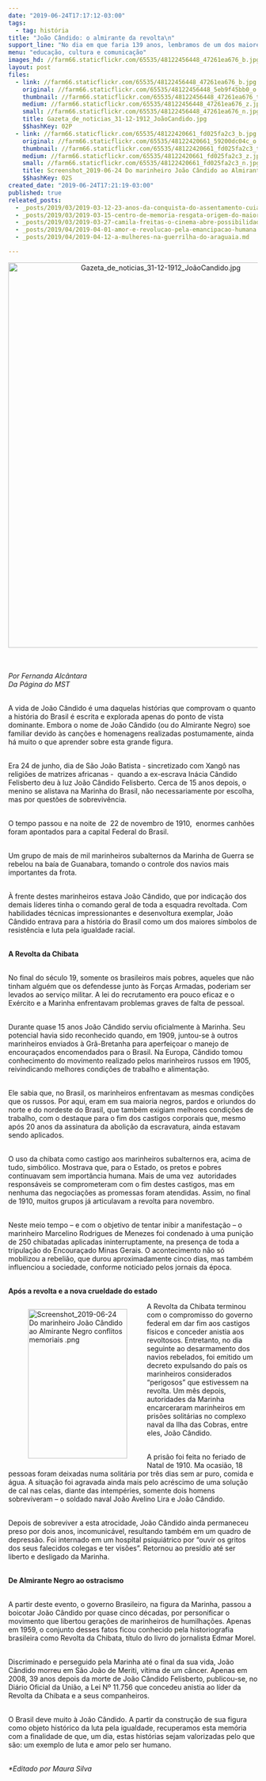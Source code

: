 ```yaml
---
date: "2019-06-24T17:17:12-03:00"
tags:
  - tag: história
title: "João Cândido: o almirante da revolta\n"
support_line: "No dia em que faria 139 anos, lembramos de um dos maiores símbolos da resistência brasileira \n\n"
menu: "educação, cultura e comunicação"
images_hd: //farm66.staticflickr.com/65535/48122456448_47261ea676_b.jpg
layout: post
files:
  - link: //farm66.staticflickr.com/65535/48122456448_47261ea676_b.jpg
    original: //farm66.staticflickr.com/65535/48122456448_5eb9f45bb0_o.jpg
    thumbnail: //farm66.staticflickr.com/65535/48122456448_47261ea676_t.jpg
    medium: //farm66.staticflickr.com/65535/48122456448_47261ea676_z.jpg
    small: //farm66.staticflickr.com/65535/48122456448_47261ea676_n.jpg
    title: Gazeta_de_noticias_31-12-1912_JoãoCandido.jpg
    $$hashKey: 02P
  - link: //farm66.staticflickr.com/65535/48122420661_fd025fa2c3_b.jpg
    original: //farm66.staticflickr.com/65535/48122420661_59200dc04c_o.png
    thumbnail: //farm66.staticflickr.com/65535/48122420661_fd025fa2c3_t.jpg
    medium: //farm66.staticflickr.com/65535/48122420661_fd025fa2c3_z.jpg
    small: //farm66.staticflickr.com/65535/48122420661_fd025fa2c3_n.jpg
    title: Screenshot_2019-06-24 Do marinheiro João Cândido ao Almirante Negro conflitos memoriais .png
    $$hashKey: 02S
created_date: "2019-06-24T17:21:19-03:00"
published: true
releated_posts:
  - _posts/2019/03/2019-03-12-23-anos-da-conquista-do-assentamento-cuiaba-em-caninde-do-sao-francisco.md
  - _posts/2019/03/2019-03-15-centro-de-memoria-resgata-origem-do-maior-complexo-da-reforma-agraria-da-america-latina.md
  - _posts/2019/03/2019-03-27-camila-freitas-o-cinema-abre-possibilidades-infinitas-de-reflexao-e-uma-oportunidade-de-visibilizar-e-projetar-as-lutas-dos-movimentos-po.md
  - _posts/2019/04/2019-04-01-amor-e-revolucao-pela-emancipacao-humana.md
  - _posts/2019/04/2019-04-12-a-mulheres-na-guerrilha-do-araguaia.md

---
```

<p style="text-align:center"><img alt="Gazeta_de_noticias_31-12-1912_JoãoCandido.jpg" height="776" src="//farm66.staticflickr.com/65535/48122456448_47261ea676_b.jpg" width="600" /></p>

<p><br />
<br />
<em>Por Fernanda Alc&acirc;ntara<br />
Da P&aacute;gina do MST</em></p>

<p><br />
A vida de Jo&atilde;o C&acirc;ndido &eacute; uma daquelas hist&oacute;rias que comprovam o quanto a hist&oacute;ria do Brasil &eacute; escrita e explorada apenas do ponto de vista dominante. Embora o nome de Jo&atilde;o C&acirc;ndido (ou do Almirante Negro) soe familiar devido &agrave;s can&ccedil;&otilde;es e homenagens realizadas postumamente, ainda h&aacute; muito o que aprender sobre esta grande figura.</p>

<p><br />
Era 24 de junho, dia de S&atilde;o Jo&atilde;o Batista - sincretizado com Xang&ocirc; nas religi&otilde;es de matrizes africanas -&nbsp; quando a ex-escrava In&aacute;cia C&acirc;ndido Felisberto deu &agrave; luz Jo&atilde;o C&acirc;ndido Felisberto. Cerca de 15 anos depois, o menino se alistava na Marinha do Brasil, n&atilde;o necessariamente por escolha, mas por quest&otilde;es de sobreviv&ecirc;ncia.<br />
&nbsp;</p>

<p>O tempo passou e na noite de&nbsp; 22 de novembro de 1910,&nbsp;&nbsp;enormes canh&otilde;es foram apontados para a capital Federal do Brasil.</p>

<p><br />
Um grupo de mais de mil marinheiros subalternos da Marinha de Guerra se rebelou na ba&iacute;a de Guanabara, tomando o controle dos navios mais importantes da frota.<br />
&nbsp;</p>

<p>&Agrave; frente destes marinheiros estava Jo&atilde;o C&acirc;ndido, que por indica&ccedil;&atilde;o dos demais l&iacute;deres tinha o comando geral de toda a esquadra revoltada. Com habilidades t&eacute;cnicas impressionantes e desenvoltura exemplar, Jo&atilde;o C&acirc;ndido entrava para a hist&oacute;ria do Brasil como um dos maiores s&iacute;mbolos de resist&ecirc;ncia e luta pela igualdade racial.<br />
&nbsp;</p>

<p><strong>A Revolta da Chibata</strong><br />
&nbsp;</p>

<p>No final do s&eacute;culo 19, somente os brasileiros mais pobres, aqueles que n&atilde;o tinham algu&eacute;m que os defendesse junto &agrave;s For&ccedil;as Armadas, poderiam ser levados ao servi&ccedil;o militar. A lei do recrutamento era pouco eficaz e o Ex&eacute;rcito e a Marinha enfrentavam problemas graves de falta de pessoal.&nbsp;<br />
&nbsp;</p>

<p>Durante quase 15 anos Jo&atilde;o C&acirc;ndido serviu oficialmente &agrave; Marinha. Seu potencial havia sido reconhecido quando, em 1909, juntou-se &agrave; outros marinheiros enviados &agrave; Gr&atilde;-Bretanha para aperfei&ccedil;oar o manejo de encoura&ccedil;ados encomendados para o Brasil. Na Europa, C&acirc;ndido&nbsp;tomou conhecimento do movimento realizado pelos marinheiros russos em 1905, reivindicando melhores condi&ccedil;&otilde;es de trabalho e alimenta&ccedil;&atilde;o.&nbsp;<br />
&nbsp;</p>

<p>Ele sabia que, no Brasil, os marinheiros enfrentavam as mesmas condi&ccedil;&otilde;es que os russos. Por aqui, eram em sua maioria negros, pardos e oriundos do norte e do nordeste do Brasil, que tamb&eacute;m exigiam melhores condi&ccedil;&otilde;es de trabalho, com o destaque para o fim dos castigos corporais que, mesmo ap&oacute;s 20 anos da assinatura da aboli&ccedil;&atilde;o da escravatura, ainda estavam sendo aplicados.<br />
&nbsp;</p>

<p>O uso da chibata como castigo aos marinheiros subalternos era, acima de tudo, simb&oacute;lico. Mostrava que, para o Estado, os pretos e pobres continuavam sem import&acirc;ncia humana. Mais de uma vez&nbsp; autoridades respons&aacute;veis se comprometeram com o fim destes castigos, mas em nenhuma das negocia&ccedil;&otilde;es as promessas foram atendidas. Assim, no final de 1910, muitos grupos j&aacute; articulavam a revolta para novembro.</p>

<p><br />
Neste meio tempo &ndash; e com o objetivo de tentar inibir a manifesta&ccedil;&atilde;o &ndash; o marinheiro Marcelino Rodrigues de Menezes foi condenado &agrave; uma puni&ccedil;&atilde;o de 250 chibatadas aplicadas ininterruptamente, na presen&ccedil;a de toda a tripula&ccedil;&atilde;o do Encoura&ccedil;ado Minas Gerais. O acontecimento n&atilde;o s&oacute; mobilizou a rebeli&atilde;o, que durou aproximadamente cinco dias, mas tamb&eacute;m influenciou a sociedade, conforme noticiado pelos jornais da &eacute;poca.<br />
&nbsp;</p>

<p><strong>Ap&oacute;s a revolta e a nova crueldade do estado</strong></p>

<figure class="image" style="float:left"><img alt="Screenshot_2019-06-24 Do marinheiro João Cândido ao Almirante Negro conflitos memoriais .png" height="301" src="//farm66.staticflickr.com/65535/48122420661_fd025fa2c3_b.jpg" width="200" />
<figcaption></figcaption>
</figure>

<p>A Revolta da Chibata terminou com o compromisso do governo federal em dar fim aos castigos f&iacute;sicos e conceder anistia aos revoltosos. Entretanto, no dia seguinte ao desarmamento dos navios rebelados, foi emitido um decreto expulsando do pa&iacute;s os marinheiros considerados &ldquo;perigosos&rdquo; que estivessem na revolta. Um m&ecirc;s depois, autoridades da Marinha encarceraram marinheiros em pris&otilde;es solit&aacute;rias no complexo naval da Ilha das Cobras, entre eles, Jo&atilde;o C&acirc;ndido.<br />
&nbsp;</p>

<p>A pris&atilde;o foi feita no feriado de Natal de 1910. Ma ocasi&atilde;o,&nbsp;18 pessoas foram deixadas numa solit&aacute;ria por tr&ecirc;s&nbsp;dias sem ar puro, comida e &aacute;gua. A situa&ccedil;&atilde;o foi agravada ainda mais pelo acr&eacute;scimo de uma solu&ccedil;&atilde;o de cal nas celas, diante das intemp&eacute;ries,&nbsp;somente dois homens sobreviveram &ndash; o soldado naval Jo&atilde;o Avelino Lira e Jo&atilde;o C&acirc;ndido.&nbsp;<br />
&nbsp;</p>

<p>Depois de sobreviver a esta atrocidade, Jo&atilde;o C&acirc;ndido ainda permaneceu preso por dois anos, incomunic&aacute;vel, resultando tamb&eacute;m em um quadro de depress&atilde;o. Foi internado em um hospital psiqui&aacute;trico por &ldquo;ouvir os gritos dos seus falecidos colegas e ter vis&otilde;es&rdquo;. Retornou ao pres&iacute;dio at&eacute; ser&nbsp; liberto e desligado da Marinha.&nbsp;<br />
&nbsp;</p>

<p><strong>De Almirante Negro ao ostracismo</strong><br />
&nbsp;</p>

<p>A partir deste evento, o governo Brasileiro, na figura da Marinha, passou a boicotar&nbsp;Jo&atilde;o C&acirc;ndido por quase cinco d&eacute;cadas, por personificar o movimento que libertou gera&ccedil;&otilde;es de marinheiros de humilha&ccedil;&otilde;es. Apenas em 1959, o conjunto desses fatos ficou conhecido pela historiografia brasileira como Revolta da Chibata, t&iacute;tulo do livro do jornalista Edmar Morel.&nbsp;<br />
&nbsp;</p>

<p>Discriminado e perseguido pela Marinha at&eacute; o final da sua vida, Jo&atilde;o C&acirc;ndido morreu em S&atilde;o Jo&atilde;o de Meriti, v&iacute;tima de um c&acirc;ncer. Apenas em 2008, 39 anos depois da morte de Jo&atilde;o C&acirc;ndido Felisberto, publicou-se, no Di&aacute;rio Oficial da Uni&atilde;o, a Lei N&ordm; 11.756 que concedeu anistia ao l&iacute;der da Revolta da Chibata e a seus companheiros.&nbsp;</p>

<p><br />
O Brasil deve muito &agrave; Jo&atilde;o C&acirc;ndido. A partir da constru&ccedil;&atilde;o de sua figura como objeto hist&oacute;rico da luta pela igualdade, recuperamos esta mem&oacute;ria com a finalidade de que, um dia, estas hist&oacute;rias sejam valorizadas pelo que s&atilde;o: um exemplo de luta e amor pelo ser humano.<br />
&nbsp;</p>

<p><em>*Editado por&nbsp;Maura Silva</em></p>
